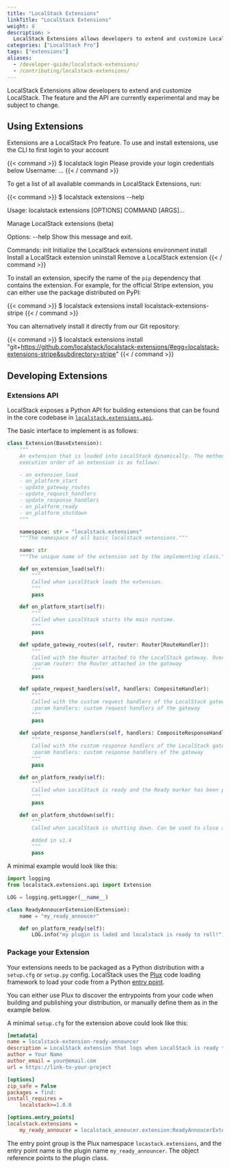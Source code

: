 ```yaml
---
title: "LocalStack Extensions"
linkTitle: "LocalStack Extensions"
weight: 8
description: >
  LocalStack Extensions allows developers to extend and customize LocalStack.
categories: ["LocalStack Pro"]
tags: ["extensions"]
aliases:
  - /developer-guide/localstack-extensions/
  - /contributing/localstack-extensions/
---
```


LocalStack Extensions allow developers to extend and customize LocalStack. The feature and the API are currently experimental and may be subject to change.

## Using Extensions

Extensions are a LocalStack Pro feature. To use and install extensions, use the CLI to first login to your account

{{< command >}}
$ localstack login
Please provide your login credentials below
Username: ...
{{< / command >}}

To get a list of all available commands in LocalStack Extensions, run:

{{< command >}}
$ localstack extensions --help

Usage: localstack extensions [OPTIONS] COMMAND [ARGS]...

  Manage LocalStack extensions (beta)

Options:
  --help  Show this message and exit.

Commands:
  init       Initialize the LocalStack extensions environment
  install    Install a LocalStack extension
  uninstall  Remove a LocalStack extension
{{< / command >}}

To install an extension, specify the name of the `pip` dependency that contains the extension. For example, for the official Stripe extension, you can either use the package distributed on PyPI:

{{< command >}}
$ localstack extensions install localstack-extensions-stripe
{{< / command >}}

You can alternatively install it directly from our Git repository:

{{< command >}}
$ localstack extensions install "git+https://github.com/localstack/localstack-extensions/#egg=localstack-extensions-stripe&subdirectory=stripe"
{{< / command >}}

## Developing Extensions

### Extensions API

LocalStack exposes a Python API for building extensions that can be found in the core codebase in [`localstack.extensions.api`](https://github.com/localstack/localstack/tree/master/localstack/extensions/api).

The basic interface to implement is as follows:

```python
class Extension(BaseExtension):
    """
    An extension that is loaded into LocalStack dynamically. The method
    execution order of an extension is as follows:

    - on_extension_load
    - on_platform_start
    - update_gateway_routes
    - update_request_handlers
    - update_response_handlers
    - on_platform_ready
    - on_platform_shutdown
    """

    namespace: str = "localstack.extensions"
    """The namespace of all basic localstack extensions."""

    name: str
    """The unique name of the extension set by the implementing class."""

    def on_extension_load(self):
        """
        Called when LocalStack loads the extension.
        """
        pass

    def on_platform_start(self):
        """
        Called when LocalStack starts the main runtime.
        """
        pass

    def update_gateway_routes(self, router: Router[RouteHandler]):
        """
        Called with the Router attached to the LocalStack gateway. Overwrite this to add or update routes.
        :param router: the Router attached in the gateway
        """
        pass

    def update_request_handlers(self, handlers: CompositeHandler):
        """
        Called with the custom request handlers of the LocalStack gateway. Overwrite this to add or update handlers.
        :param handlers: custom request handlers of the gateway
        """
        pass

    def update_response_handlers(self, handlers: CompositeResponseHandler):
        """
        Called with the custom response handlers of the LocalStack gateway. Overwrite this to add or update handlers.
        :param handlers: custom response handlers of the gateway
        """
        pass

    def on_platform_ready(self):
        """
        Called when LocalStack is ready and the Ready marker has been printed.
        """
        pass

    def on_platform_shutdown(self):
        """
        Called when LocalStack is shutting down. Can be used to close any resources (threads, processes, sockets, etc.).

        Added in v1.4
        """
        pass
```

A minimal example would look like this:

```python
import logging
from localstack.extensions.api import Extension

LOG = logging.getLogger(__name__)

class ReadyAnnoucerExtension(Extension):
    name = "my_ready_annoucer"

    def on_platform_ready(self):
    	LOG.info("my plugin is laded and localstack is ready to roll!")
```

### Package your Extension

Your extensions needs to be packaged as a Python distribution with a `setup.cfg` or `setup.py` config. LocalStack uses the [Plux](https://github.com/localstack/plux) code loading framework to load your code from a Python [entry point](https://packaging.python.org/en/latest/specifications/entry-points/).

You can either use Plux to discover the entrypoints from your code when
building and publishing your distribution, or manually define them as in the
example below.

A minimal `setup.cfg` for the extension above could look like this:

```ini
[metadata]
name = localstack-extension-ready-announcer
description = LocalStack extension that logs when LocalStack is ready to receive requests
author = Your Name
author_email = your@email.com
url = https://link-to-your-project

[options]
zip_safe = False
packages = find:
install_requires =
    localstack>=1.0.0

[options.entry_points]
localstack.extensions =
    my_ready_annoucer = localstack_annoucer.extension:ReadyAnnoucerExtension
```

The entry point group is the Plux namespace `locastack.extensions`, and the entry point name is the plugin name `my_ready_announcer`. The object reference points to the plugin class.
